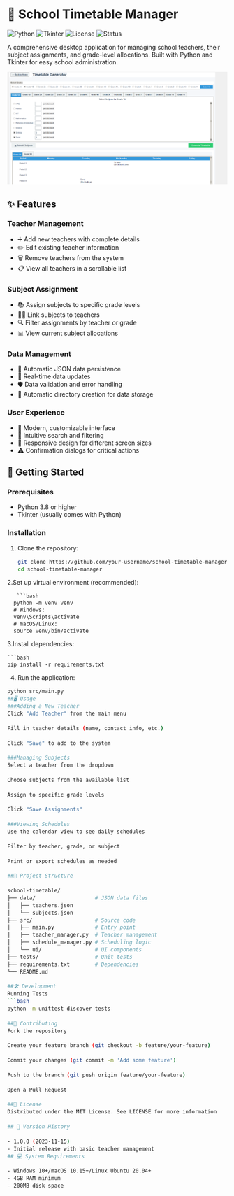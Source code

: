 # 🏫 School Timetable Manager

![Python](https://img.shields.io/badge/Python-3.8+-blue.svg)
![Tkinter](https://img.shields.io/badge/GUI-Tkinter-green.svg)
![License](https://img.shields.io/badge/License-MIT-yellow.svg)
![Status](https://img.shields.io/badge/Status-Stable-brightgreen.svg)

A comprehensive desktop application for managing school teachers, their subject assignments, and grade-level allocations. Built with Python and Tkinter for easy school administration.

![Teacher Management Interface](Background.png)


## ✨ Features

### Teacher Management
- ➕ Add new teachers with complete details
- ✏️ Edit existing teacher information
- 🗑️ Remove teachers from the system
- 📋 View all teachers in a scrollable list

### Subject Assignment
- 📚 Assign subjects to specific grade levels
- 👩‍🏫 Link subjects to teachers
- 🔍 Filter assignments by teacher or grade
- 📊 View current subject allocations

### Data Management
- 💾 Automatic JSON data persistence
- 🔄 Real-time data updates
- 🛡️ Data validation and error handling
- 📂 Automatic directory creation for data storage

### User Experience
- 🎨 Modern, customizable interface
- 🔎 Intuitive search and filtering
- 📱 Responsive design for different screen sizes
- ⚠️ Confirmation dialogs for critical actions

## 🚀 Getting Started

### Prerequisites
- Python 3.8 or higher
- Tkinter (usually comes with Python)

### Installation
1. Clone the repository:
   ```bash
   git clone https://github.com/your-username/school-timetable-manager.git
   cd school-timetable-manager

2.Set up virtual environment (recommended):

       ```bash
      python -m venv venv
      # Windows:
      venv\Scripts\activate
      # macOS/Linux:
      source venv/bin/activate  

 3.Install dependencies:

    ```bash
    pip install -r requirements.txt    

 4. Run the application:

   ```bash
   python src/main.py   
##🖥️ Usage
###Adding a New Teacher
Click "Add Teacher" from the main menu

Fill in teacher details (name, contact info, etc.)

Click "Save" to add to the system

###Managing Subjects
Select a teacher from the dropdown

Choose subjects from the available list

Assign to specific grade levels

Click "Save Assignments"

###Viewing Schedules
Use the calendar view to see daily schedules

Filter by teacher, grade, or subject

Print or export schedules as needed

##📂 Project Structure

school-timetable/
├── data/                   # JSON data files
│   ├── teachers.json
│   └── subjects.json
├── src/                    # Source code
│   ├── main.py             # Entry point
│   ├── teacher_manager.py  # Teacher management
│   ├── schedule_manager.py # Scheduling logic
│   └── ui/                 # UI components
├── tests/                  # Unit tests
├── requirements.txt        # Dependencies
└── README.md

##🛠️ Development
Running Tests
```bash
python -m unittest discover tests

##🤝 Contributing
Fork the repository

Create your feature branch (git checkout -b feature/your-feature)

Commit your changes (git commit -m 'Add some feature')

Push to the branch (git push origin feature/your-feature)

Open a Pull Request

##📜 License
Distributed under the MIT License. See LICENSE for more information

## 📜 Version History

- 1.0.0 (2023-11-15)
  - Initial release with basic teacher management
## 💻 System Requirements

- Windows 10+/macOS 10.15+/Linux Ubuntu 20.04+
- 4GB RAM minimum
- 200MB disk space
